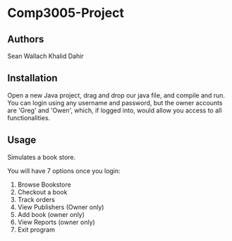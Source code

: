 # Comp3005-Project

## Authors
Sean Wallach
Khalid Dahir


## Installation
Open a new Java project, drag and drop our java file, and compile and run. You can login using any username and password, but the owner accounts are 'Greg' and 'Owen', which, if logged into, would allow you access to all functionalities.


## Usage
Simulates a book store.


You will have 7 options once you login:
 1. Browse Bookstore
 2. Checkout a book
 3. Track orders
 4. View Publishers (Owner only)
 5. Add book (owner only)
 6. View Reports (owner only)
 7. Exit program
